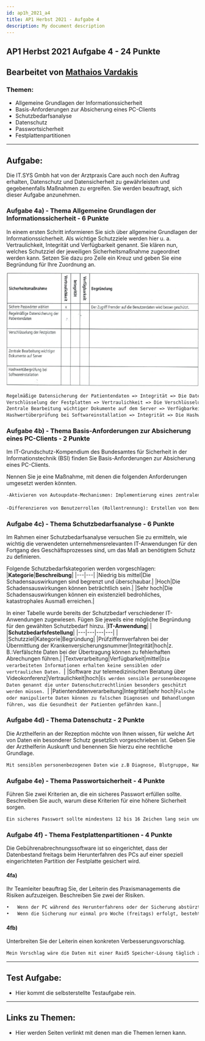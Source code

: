 ```yaml
---
id: ap1h_2021_a4
title: AP1 Herbst 2021 - Aufgabe 4
description: My document description
---
```

## AP1 Herbst 2021 Aufgabe 4 - 24 Punkte

## Bearbeitet von   [Mathaios Vardakis](<../../../user/Auszubildende Michel/vardakis.md>)

### Themen:

- Allgemeine Grundlagen der Informationssicherheit
- Basis-Anforderungen zur Absicherung eines PC-Clients
- Schutzbedarfsanalyse
- Datenschutz
- Passwortsicherheit
- Festplattenpartitionen

---

## Aufgabe:
Die IT.SYS Gmbh hat von der Arztpraxis Care auch noch den Auftrag erhalten, Datenschutz und Datensicherheit zu gewährleisten und gegebenenfalls Maßnahmen zu ergreifen.
Sie werden beauftragt, sich dieser Aufgabe anzunehmen.

### Aufgabe 4a) - Thema Allgemeine Grundlagen der Informationssicherheit - 6 Punkte
In einem ersten Schritt informieren Sie sich über allgemeine Grundlagen der Informationssicherheit. Als wichtige Schutzziele werden hier u. a. Vertraulichkeit, Integrität und Verfügbarkeit genannt. Sie klären nun, welches Schutzziel der jeweiligen Sicherheitsmaßnahme zugeordnet werden kann. Setzen Sie dazu pro Zeile ein Kreuz und geben Sie eine Begründung für Ihre Zuordnung an.

![Aufgabe 4a](</img/AP1/2021/ap1h_2021/AP1h_2021_a4a.png>)

````txt
Regelmäßige Datensicherung der Patientendaten => Integrität => Die Daten werden vor Verlust und Beschädigung durch die Sicherung geschützt.
Verschlüsselung der Festplatten => Vertraulichkeit => Die Verschlüsselung von Festplatten dient dazu, die auf einer Festplatte gespeicherten Daten vor unbefugtem Zugriff zu schützen.
Zentrale Bearbeitung wichtiger Dokumente auf dem Server => Verfügbarkeit => Dokumente sind von verschiedenen Standorten und Geräten aus zugänglich.
Hashwertüberprüfung bei Softwareinstallation => Integrität => Die Hashwertüberprüfung stellt sicher, dass die Softwaredatei während des Downloads oder der Installation nicht verändert wurde.
````

### Aufgabe 4b) - Thema Basis-Anforderungen zur Absicherung eines PC-Clients - 2 Punkte
Im IT-Grundschutz-Kompendium des Bundesamtes für Sicherheit in der Informationstechnik (BSI) finden Sie Basis-Anforderungen zur Absicherung eines PC-Clients.

Nennen Sie je eine Maßnahme, mit denen die folgenden Anforderungen umgesetzt werden könnten.
```txt
-Aktivieren von Autoupdate-Mechanismen: Implementierung eines zentralen Update-Management-Systems, das automatisch Software-Updates für alle relevanten Anwendungen und Betriebssysteme auf den Endgeräten im Netzwerk herunterlädt und installiert.

-Differenzieren von Benutzerrollen (Rollentrennung): Erstellen von Benutzergruppen, in denen jeder Gruppe bestimmte Rechte zugewiesen werden. Zum Beispiel könnte es eine Gruppe für Administratoren geben, die volle Zugriffsrechte hat, und eine Gruppe für normale Benutzer, die nur eingeschränkten Zugriff auf bestimmte Funktionen hat. So wird sichergestellt, dass jeder Benutzer nur das sehen und tun kann, was für seine Rolle notwendig ist.

```
### Aufgabe 4c) - Thema Schutzbedarfsanalyse - 6 Punkte
Im Rahmen einer Schutzbedarfsanalyse versuchen Sie zu ermitteln, wie wichtig die verwendeten unternehmensrelevanten IT-Anwendungen für den Fortgang des Geschäftsprozesses sind, um das Maß an benötigtem Schutz zu definieren.

Folgende Schutzbedarfskategorien werden vorgeschlagen:
|**Kategorie**|**Beschreibung**|
|---|---|
|Niedrig bis mittel|Die Schadensauswirkungen sind begrenzt und überschaubar.|
|Hoch|Die Schadensauswirkungen können beträchtlich sein.|
|Sehr hoch|Die Schadensauswirkungen können ein existenziell bedrohliches, katastrophales Ausmaß erreichen.|

In einer Tabelle wurde bereits der Schutzbedarf verschiedener IT-Anwendungen zugewiesen.
Fügen Sie jeweils eine mögliche Begründung für den gewählten Schutzbedarf hinzu.
|**IT-Anwendung**| | |**Schutzbedarfsfestellung**|
|---|---|---|---|
| |Schutzziel|Kategorie|Begründung|
|Prüfziffernverfahren bei der Übermittlung der Krankenversicherungsnummer|Integrität|hoch|z. B.:Verfälschte Daten bei der Übertragung können zu fehlerhaften Abrechungen führen.|
|Textverarbeitung|Verfügbarkeit|mittel|````Die verarbeiteten Informationen erhalten keine sensiblen oder vertraulichen Daten. ````|
|Software zur telemedizinischen Beratung über Videokonferenz|Vertraulichkeit|hoch|````Es werden sensible personenbezogene Daten genannt die unter Datenschutzrechtlinien besonders geschützt werden müssen. ````|
|Patientendatenverarbeitung|Integrität|sehr hoch|````Falsche oder manipulierte Daten können zu falschen Diagnosen und Behandlungen führen, was die Gesundheit der Patienten gefährden kann.````|

### Aufgabe 4d) - Thema Datenschutz - 2 Punkte
Die Arzthelferin an der Rezeption möchte von Ihnen wissen, für welche Art von Daten ein besonderer Schutz gesetzlich vorgeschrieben ist.
Geben Sie der Arzthelferin Auskunft und benennen Sie hierzu eine rechtliche Grundlage.
```txt
Mit sensiblen personenbezogenen Daten wie z.B Diagnose, Blutgruppe, Name, Adresse oder Telefonnummer, ist unter dem Datenschutzgesetz (Datenschutz-Grundverordnung (DSGVO) und Bundesdatenschutzgesetz (BDSG)) der Umgang mit denen exakt reguliert.
```

### Aufgabe 4e) - Thema Passwortsicherheit - 4 Punkte
Führen Sie zwei Kriterien an, die ein sicheres Passwort erfüllen sollte. 
Beschreiben Sie auch, warum diese Kriterien für eine höhere Sicherheit sorgen.

```txt
Ein sicheres Passwort sollte mindestens 12 bis 16 Zeichen lang sein und eine Kombination aus Groß- und Kleinbuchstaben, Zahlen und Sonderzeichen enthalten. Dies erhöht die Anzahl möglicher Kombinationen und macht es schwieriger, das Passwort zu erraten oder durch Brute-Force-Angriffe zu knacken.
```

### Aufgabe 4f) - Thema Festplattenpartitionen - 4 Punkte
Die Gebührenabrechnungssoftware ist so eingerichtet, dass der Datenbestand freitags beim Herunterfahren des PCs auf einer speziell eingerichteten Partition der Festplatte gesichert wird.
#### 4fa)
Ihr Teamleiter beauftrag Sie, der Leiterin des Praxismanagements die Risiken aufzuzeigen.
Beschreiben Sie zwei der Risiken.
```txt
•	Wenn der PC während des Herunterfahrens oder der Sicherung abstürzt, können Daten verloren gehen oder die Sicherung unvollständig sein. Dies könnte zu Inkonsistenzen im Datenbestand führen.
•	Wenn die Sicherung nur einmal pro Woche (freitags) erfolgt, besteht das Risiko, dass zwischen den Sicherungen wichtige Daten verloren gehen, insbesondere wenn Fehler oder Probleme an anderen Tagen auftreten.
```
#### 4fb)
Unterbreiten Sie der Leiterin einen konkreten Verbesserungsvorschlag.
```txt
Mein Vorschlag wäre die Daten mit einer Raid5 Speicher-Lösung täglich zu sichern, sodass genügend Backups entstehen und die Zeit zwischen Sicherungen kürzer wird.
```

----

## Test Aufgabe:

- Hier kommt die selbsterstellte Testaufgabe rein.

----

## Links zu Themen:

- Hier werden Seiten verlinkt mit denen man die Themen lernen kann.
